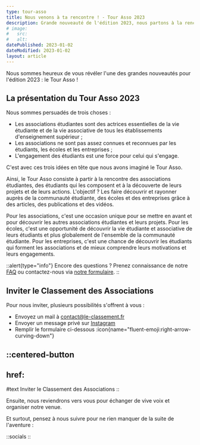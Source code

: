 ```yaml
---
type: tour-asso
title: Nous venons à ta rencontre ! - Tour Asso 2023
description: Grande nouveauté de l'édition 2023, nous partons à la rencontre des projets et actions des associations étudiantes. L'objectif ? Les faire découvrir et rayonner auprès de l'ensemble de la communauté étudiante, des écoles et des entreprises.
# image:
#   src:
#   alt:
datePublished: 2023-01-02
dateModified: 2023-01-02
layout: article
---
```


Nous sommes heureux de vous révéler l'une des grandes nouveautés pour l'édition 2023 : le Tour Asso !

## La présentation du Tour Asso 2023

Nous sommes persuadés de trois choses :

- Les associations étudiantes sont des actrices essentielles de la vie étudiante et de la vie associative de tous les établissements d'enseignement supérieur ;
- Les associations ne sont pas assez connues et reconnues par les étudiants, les écoles et les entreprises ;
- L'engagement des étudiants est une force pour celui qui s'engage.

C'est avec ces trois idées en tête que nous avons imaginé le Tour Asso.

Ainsi, le Tour Asso consiste à partir à la rencontre des associations étudiantes, des étudiants qui les composent et à la découverte de leurs projets et de leurs actions. L'objectif ? Les faire découvrir et rayonner auprès de la communauté étudiante, des écoles et des entreprises grâce à des articles, des publications et des vidéos.

Pour les associations, c'est une occasion unique pour se mettre en avant et pour découvrir les autres associations étudiantes et leurs projets. Pour les écoles, c'est une opportunité de découvrir la vie étudiante et associative de leurs étudiants et plus globalement de l'ensemble de la communauté étudiante. Pour les entreprises, c'est une chance de découvrir les étudiants qui forment les associations et de mieux comprendre leurs motivations et leurs engagements.


::alert{type="info"}
Encore des questions ? Prenez connaissance de notre [FAQ](/faq) ou contactez-nous via [notre formulaire](/nous-contacter).
::

## Inviter le Classement des Associations

Pour nous inviter, plusieurs possibilités s'offrent à vous :

- Envoyez un mail à [contact@le-classement.fr](mailto:contact@le-classement.fr)
- Envoyer un message privé sur [Instagram](https://www.instagram.com/leclassementdesassociations/)
- Remplir le formulaire ci-dessous :icon{name="fluent-emoji:right-arrow-curving-down"}

::centered-button
---
href: 
---
#text
Inviter le Classement des Associations
::


Ensuite, nous reviendrons vers vous pour échanger de vive voix et organiser notre venue.


Et surtout, pensez à nous suivre pour ne rien manquer de la suite de l'aventure :

::socials
::

